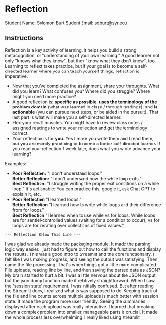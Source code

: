 # Reflection

Student Name:  Solomon Burt
Sudent Email:  sdburt@syr.edu

## Instructions

Reflection is a key activity of learning. It helps you build a strong metacognition, or "understanding of your own learning." A good learner not only "knows what they know", but they "know what they don't know", too. Learning to reflect takes practice, but if your goal is to become a self-directed learner where you can teach yourself things, reflection is imperative.

- Now that you've completed the assignment, share your throughts. What did you learn? What confuses you? Where did you struggle? Where might you need more practice?
- A good reflection is: **specific as possible**,  **uses the terminology of the problem domain** (what was learned in class / through readings), and **is actionable** (you can pursue next steps, or be aided in the pursuit). That last part is what will make you a self-directed learner.
- Flex your recall muscles. You might have to review class notes / assigned readings to write your reflection and get the terminology correct.
- Your reflection is for **you**. Yes I make you write them and I read them, but you are merely practicing to become a better self-directed learner. If you read your reflection 1 week later, does what you wrote advance your learning?

Examples:

- **Poor Reflection:**  "I don't understand loops."   
**Better Reflection:** "I don't undersand how the while loop exits."   
**Best Reflection:** "I struggle writing the proper exit conditions on a while loop." It's actionable: You can practice this, google it, ask Chat GPT to explain it, etc. 
-  **Poor Reflection** "I learned loops."   
**Better Reflection** "I learned how to write while loops and their difference from for loops."   
**Best Reflection** "I learned when to use while vs for loops. While loops are for sentiel-controlled values (waiting for a condition to occur), vs for loops are for iterating over collections of fixed values."

`--- Reflection Below This Line ---`

I was glad we already made the packaging module. It made the parsing logic way easier. I just had to figure out how to call the functions and display the results. This was a good intro to Streamlit and the core functionality. I felt like I was making progress, and seeing the output was satisfying. Then came the file processing. That's when things got a little more complicated. File uploads, reading line by line, and then saving the parsed data as JSON? My brain started to hurt a bit. I was a little nervous about the JSON output, but the json.dump function made it relatively straightforward. When I saw the 'session state' requirement, I was initially confused. But after reading the Streamlit docs, I realized what is was supposed to do. Keeping track of the file and line counts across multiple uploads is much better with session state. It made the program more user friendly. Seeing the summaries displayed after each upload was really interactive. I learned that breaking down a complex problem into smaller, manageable parts is crucial. It made the whole process less overwhelming. I really liked using streamlit